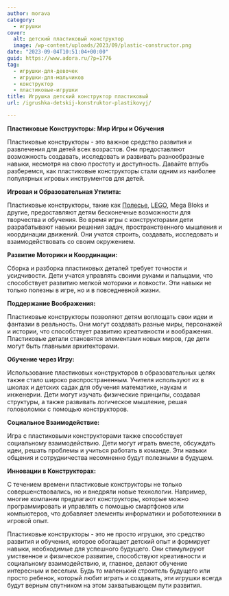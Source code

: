 ```yaml
---
author: morava
category:
  - игрушки
cover:
  alt: детский пластиковый конструктор
  image: /wp-content/uploads/2023/09/plastic-constructor.png
date: "2023-09-04T10:51:04+00:00"
guid: https://www.adora.ru/?p=1776
tag:
  - игрушки-для-девочек
  - игрушки-для-мальчиков
  - конструктор
  - пластиковые-игрушки
title: Игрушка детский конструктор пластиковый
url: /igrushka-detskij-konstruktor-plastikovyj/

---
```

**Пластиковые Конструкторы: Мир Игры и Обучения**

Пластиковые конструкторы \- это важное средство развития и развлечения для детей всех возрастов. Они предоставляют возможность создавать, исследовать и развивать разнообразные навыки, несмотря на свою простоту и доступность. Давайте вглубь разберемся, как пластиковые конструкторы стали одним из наиболее популярных игровых инструментов для детей.

**Игровая и Образовательная Утилита:**

Пластиковые конструкторы, такие как [Полесье](https://www.polesie-toys.com/), [LEGO](https://www.adora.ru/igrushki-lego/), Mega Bloks и другие, предоставляют детям бесконечные возможности для творчества и обучения. Во время игры с конструкторами дети разрабатывают навыки решения задач, пространственного мышления и координации движений. Они учатся строить, создавать, исследовать и взаимодействовать со своим окружением.

**Развитие Моторики и Координации:**

Сборка и разборка пластиковых деталей требует точности и усидчивости. Дети учатся управлять своими руками и пальцами, что способствует развитию мелкой моторики и ловкости. Эти навыки не только полезны в игре, но и в повседневной жизни.

**Поддержание Воображения:**

Пластиковые конструкторы позволяют детям воплощать свои идеи и фантазии в реальность. Они могут создавать разные миры, персонажей и истории, что способствует развитию креативности и воображения. Пластиковые детали становятся элементами новых миров, где дети могут быть главными архитекторами.

**Обучение через Игру:**

Использование пластиковых конструкторов в образовательных целях также стало широко распространенным. Учителя используют их в школах и детских садах для обучения математике, наукам и инженерии. Дети могут изучать физические принципы, создавая структуры, а также развивать логическое мышление, решая головоломки с помощью конструкторов.

**Социальное Взаимодействие:**

Игра с пластиковыми конструкторами также способствует социальному взаимодействию. Дети могут играть вместе, обсуждать идеи, решать проблемы и учиться работать в команде. Эти навыки общения и сотрудничества несомненно будут полезными в будущем.

**Инновации в Конструкторах:**

С течением времени пластиковые конструкторы не только совершенствовались, но и внедряли новые технологии. Например, многие компании предлагают конструкторы, которые можно программировать и управлять с помощью смартфонов или компьютеров, что добавляет элементы информатики и робототехники в игровой опыт.

Пластиковые конструкторы \- это не просто игрушки, это средство развития и обучения, которое обогащает детский опыт и формирует навыки, необходимые для успешного будущего. Они стимулируют умственное и физическое развитие, способствуют креативности и социальному взаимодействию, и, главное, делают обучение интересным и веселым. Будь то маленький строитель будущего или просто ребенок, который любит играть и создавать, эти игрушки всегда будут верным спутником на этом захватывающем пути развития.
